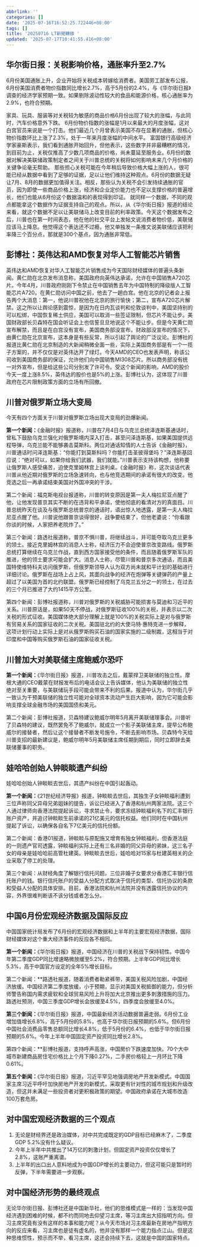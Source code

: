 ```yaml
---
abbrlink: ''
categories: []
date: '2025-07-16T16:52:25.722446+08:00'
tags: []
title: '20250716 LT新聞轉錄 '
updated: '2025-07-17T10:41:55.416+08:00'
---
```

## 华尔街日报：关税影响价格，通胀率升至2.7%

6月份美国通胀上升，企业开始将关税成本转嫁给消费者。美国劳工部发布公报，6月份美国消费者物价指数同比增长2.7%，高于5月份的2.4%，与《华尔街日报》调查的经济学家预期一致。如果剔除波动性较大的食品和能源价格，核心通胀率为2.9%，也符合预期。

家具、玩具、服装等对关税较为敏感的商品价格6月份出现了较大的涨幅，与此同时，汽车价格意外下跌。
6月份物价指数的涨幅是1月以来最大的月度涨幅，这对白宫官员来说是一个打击。他们最近几个月曾表示美国不存在显著的通胀，但核心物价指数环比上涨了2.3%，处于一年来月度涨幅的中间水平。
富国银行高级经济学家豪斯表示，我们看到通胀开始回升，但他表示，这些数字并非最糟糕的情况，到目前为止，关税仅推高了少数几项商品的价格，尚未蔓延至服务业。6月份的数据对解决美联储政策制定者之间关于川普总统的关税将如何影响未来几个月价格的关键争论毫无帮助。
那些担心关税可能在今年稍后导致价格大幅上涨的人，很可能已经从数据中看到了足够的证据，足以让他们维持这种观点。6月份的数据无疑让7月、8月的数据更加值得关注。相反，那些认为关税不会引发持续通胀的官员，因为即使一些商品价格上涨，经济和企业定价能力也不足以支撑价格的普遍增长，他们也能从6月份这个数据温和的表现得到印证。
就同样一个数据，不同的观点都能拿这个数据作为证据支持自己的观点。所以，从《华尔街日报》报道的结论来看，就这个数据不足以让美联储马上改变目前的利率政策。今天这个数据发布之后，川普也在第一时间表态，他在他的社交平台上发帖文说消费者物价低，美联储应该马上降息。他觉得这个表达还不过瘾，他又单独发一条推文说美联储应该把利率降三个百分点，那就是300个基点，因为通胀非常低。

## 彭博社：英伟达和AMD恢复对华人工智能芯片销售

英伟达和AMD恢复对华人工智能芯片销售成为今天国际财经媒体的普遍头条新闻。黄仁勋在北京发布消息称，美国政府向英伟达承诺，允许在中国销售A720芯片。今年4月，川普政府刚刚下令禁止在中国销售去年为中国特制的降级版人工智能芯片A720。在黄仁勋访问中国之前，他去了一趟白宫。他在北京的记者会上报告两个大消息：第一，他说川普祝他在北京的旅行愉快；第二，宣布A720芯片解禁。这之所以让舆论感到震惊，是因为在日内瓦谈判和伦敦谈判中，美国坚持别的可以松绑，中国恢复稀土供应，美国可以取消一些签证限制，但芯片不能让步。美国财政部长贝森特在国会听证会上也信誓旦旦地说这个不能让步。但是今天黄仁勋宣布解禁，而且是在白宫没有宣布，美国商务部没宣布，财政部没宣布的情况下，由黄仁勋在北京宣布，这本身是有些反常，所以引起了舆论的广泛议论。彭博社的报道比黄仁勋在北京制造的大新闻稍微全面一些，实际上美国商务部是有一个一揽子方案的，并不仅仅是对英伟达开了绿灯。今天AMD的CEO也发表声明，称该公司收到美国商务部的保证，允许他们向中国销售MI308芯片。所以商务部没有统一对外宣布，但是给这些公司分别发了许可令。受这个新闻的影响，AMD的股价今天一度上涨8.5%，英伟达的股价也是5%的上涨。彭博社认为，这体现了川普政府在芯片限制政策方面的立场有所回撤。

## 川普对俄罗斯立场大变局

今天有四个方面关于川普对俄罗斯立场出现大变局的劲爆新闻。

**第一个新闻：**《金融时报》报道称，川普在7月4日与乌克兰总统泽连斯基通话时，曾私下鼓励乌克兰强化对俄罗斯境内深入打击，甚至问泽连斯基，如果美国提供远程导弹，乌克兰能不能够袭击莫斯科。两位对通话知情的人士告诉《金融时报》，川普通话时问泽连斯基：“你能打到莫斯科吗？你能打击圣彼得堡吗？”泽连斯基回应说：“绝对可以，如果你给我们武器，我们就能。”川普表示支持该构想，他称要让俄罗斯人感受痛苦，迫使克里姆林宫上谈判桌。《金融时报》称，这次谈话代表川普从他近期对俄罗斯的立场急速转向，也与他竞选期间的承诺有很大的改变。他竞选之后一再承诺结束美国对外国冲突的干涉。

第二个新闻：福克斯电视台报道称，川普的转变原因是第一夫人梅拉尼亚点醒了他，让他发现普京其实不断的在违背和平承诺，使他彻底的看清对方的真面目。川普总统昨天在谈及与俄罗斯总统普京的通话时，语出惊人地透露，是第一夫人梅拉尼亚点醒了他。川普说他跟普京谈得很好，战争要结束了，但他老婆说：“你看跟你谈的时候，人家把养老院炸了。”

第三个新闻：路透社报道称，普京不惧川普，将继续战斗，并可能夺取乌克兰更多的领土。接近克里姆林宫的消息人士称，经济压力不会迫使普京改变路线。俄罗斯总统打算继续在乌克兰作战，直到西方国家接受他的条件，而且随着俄罗斯军队的推进，他的领土要求可能会扩大。消息人士称，尽管川普和普京多次通话，而且美国特使维特科夫访问俄罗斯，但俄罗斯领导人认为双方尚未就和平计划的基础进行详细讨论。俄罗斯在战场上占上风，其面向战争的经济在炮弹等关键弹药的产量上超过了以美国为首的北约联盟。俄罗斯已经控制了乌克兰五分之一的领土，在过去的三个月已推进了大约1415平方公里。

第四个新闻：彭博社报道称，川普对俄罗斯的关税威胁可能损害与莫迪和习近平的关系。川普原话是，如果50天不停战，对俄罗斯征收100%的关税，并表示以二次关税的形式征收。美国媒体绝大部分理解上就是100%的关税实际上是对与俄罗斯有贸易关系的国家征收的二次关税。美国驻北约的大使马特·惠特克进一步解释，这项计划行动上实际上是对从俄罗斯购买石油的国家实施的二级制裁，这相当于对印度和中国等购买俄罗斯石油的国家征收关税。

## 川普加大对美联储主席鲍威尔恐吓

**第一个新闻：**《华尔街日报》报道，川普攻击之后，戴蒙捍卫美联储的独立性。摩根大通的CEO戴蒙在财报发布后的电话会议上告诉媒体，他认为美联储的独立性绝对至关重要，与美联储玩手段可能会带来不利的后果。报道中认为，华尔街几乎一致认为干预美联储的独立性可能对全球资本流动产生巨大影响，因为它可能会影响支撑全球金融市场的美国国债和美元。

第二个新闻：彭博社报道，贝森特建议鲍威尔明年5月离开美联储理事会。川普听了贝森特的建议，既然罢免不了鲍威尔，就成立一个影子美联储主席，提早公布鲍威尔的接替者，然后让这个接替者不断发号施令，不断去影响市场。贝森特今天给川普支招的最新建议是，鲍威尔明年5月美联储主席任期到期后，同时立即辞去美联储董事的职务。

## 娃哈哈创始人钟睒睒遗产纠纷

娃哈哈创始人钟睒睒去世后，其遗产纠纷在中国引起轰动。

**第一个新闻：**《21世纪经济导报》报道，钟睒睒去世后，其独生子女钟睒福利遭到三位声称同父异母兄弟姐妹的提告，诉讼已经进入了香港和杭州两家法院。这三个人通过律师向香港法院提起诉讼，寻求禁止令，要求冻结钟睒福利名下的汇丰银行账户资产，并追讨钟睒睒生前承诺的21亿美元的信托权益。他们同时在中国杭州提起了诉讼，以确保各自名下7亿美元的信托份额。

第二个新闻：香港01报道，钟睒睒与原配施又增育有独女钟睒福利，但香港法庭的一则遗产官司透露，钟睒福利实际上还有三名非婚的同父异母的弟妹，这三名子女的母亲是娃哈哈前高管杜建英。钟睒睒去世后，娃哈哈对15家与杜建英相关的企业采取了停工的处理。

第三个新闻：从财经角度了解银行信托问题。三位非婚子女要求分香港汇丰银行信托账户的钱。银行信托账户的受益人分配方式取决于信托的类型、信托协议的条款和受益人分配的具体安排。目前，香港法院和杭州法院并没有透露信托协议的内容，外界很难判断该不该分钱或者怎么分。

## 中国6月份宏观经济数据及国际反应

中国国家统计局发布了6月份的宏观经济数据和上半年的主要宏观经济数据，国际财经媒体对这个重大经济事件的反应各不相同。

**第一个新闻：**《华尔街日报》报道，中国经济在川普的关税战下保持韧性。中国今年第二季度GDP同比增速略微放缓至5.2%，符合预期。上半年GDP同比增长5.3%，高于中国官方设定的全年5%增长目标。

第二个新闻：**路透社报道，随着消费者勒紧裤带，美国关税风险加剧，中国经济放缓。中国经济第二季度放缓，小于预期，显示对美国关税抵御的能力，但分析师警告称国内需求疲软和全球贸易风险上升将加大北京推出更多刺激措施的压力。路透社预测，中国三季度GDP增长会放缓至4.5%，四季度会放缓至4.0%。

**第三个新闻：**《华尔街日报》报道，中国最新经济活动数据普遍走弱。6月份工业增加值增长6.8%，高于5月份的5.8%，也高于华尔街日报预期的5.6%。但6月份中国社会消费品零售总额同比增长4.8%，低于5月份的6.4%，也低于华尔街日报预期的5.6%。今年上半年中国固定资产投资同比增长2.8%。

第四个新闻：**彭博社报道，支持呼声高涨，中国房价下跌速度加快。70个大中城市新建商品房住宅价格比上个月下降0.27%，二手房价格较上一月环比下降0.61%。

**第五个新闻：**《华尔街日报》报道，习近平罕见地强调房地产开发新模式。中国国家主席习近平呼吁加快房地产开发的新模式，采取更有针对性的城市规划和升级改造，但这并未满足一些投资者对更积极政策的期望。中国政府承诺在大城市改造100万套危房。

## 对中国宏观经济数据的三个观点

1. 无论是财经界还是政治媒体，对中共完成既定的GDP目标已经麻木了，二季度GDP 5.2%没有什么疑议。
2. 今年上半年中共推出了14万亿的刺激计划，但固定资产投资仅仅增长了2.8%，这账严重离谱。
3. 上半年的出口出人意料地成为中国GDP增长的主要动力，但这可能只是暂时的反弹，下半年需要进一步观察。

## 对中国经济形势的最终观点

无论华尔街日报、彭博社还是中国新华社，他们的思维模式是一样的：当发现中国经济遇到困难的时候，都不约而同地去仰望习主席，等习主席出大招指明方向。但习主席究竟有没有这样的本事和能力呢？从今天市场对习主席最新在房地产指明方向的反应来看，习主席也是徒有虚名的，他并没有那样一个能力指点江山。但是这种思维惯性，预示而不举，看习主席，这还会持续下去，这就是中国的国家特点。
